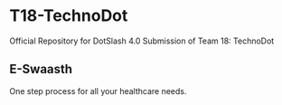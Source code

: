 # T18-TechnoDot
Official Repository for DotSlash 4.0 Submission of Team 18: TechnoDot

## E-Swaasth

One step process for all your healthcare needs.

